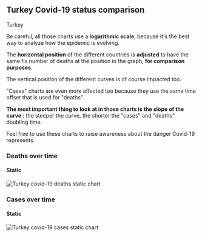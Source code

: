 ## Turkey Covid-19 status comparison 

Turkey



Be careful, all those charts use a **logarithmic scale**, because it's the best way to analyze how the epidemic is evolving.
 
The **horizontal position** of the different countries is **adjusted** to have the same fix number of deaths at the position in the graph, **for comparison purposes**.

The vertical position of the different curves is of course impacted too.

"Cases" charts are even more affected too because they use the same time offset that is used for "deaths".

**The most important thing to look at in those charts is the slope of the curve** : the steeper the curve, the shorter the "cases" and "deaths" doubling time.

Feel free to use these charts to raise awareness about the danger Covid-19 represents. 


 
### Deaths over time
 
#### Static
![Turkey covid-19 deaths static chart](https://raw.githubusercontent.com/madlag/coronavirus_study/master/notebooks/graphs/2020-03-21/countries/Turkey/2020-03-21_Turkey_deaths.png "Turkey covid-19 deaths static chart")   

 
### Cases over time
 
#### Static
![Turkey covid-19 cases static chart](https://raw.githubusercontent.com/madlag/coronavirus_study/master/notebooks/graphs/2020-03-21/countries/Turkey/2020-03-21_Turkey_cases.png "Turkey covid-19 cases static chart")   

